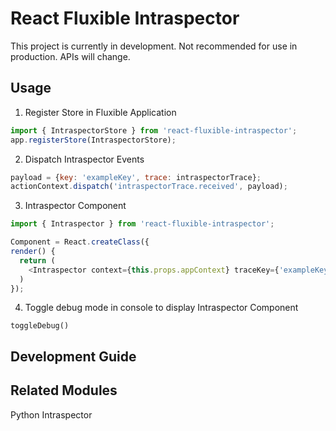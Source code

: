 # React Fluxible Intraspector
This project is currently in development. Not recommended for use in production. APIs will change.

## Usage
1) Register Store in Fluxible Application

```javascript
import { IntraspectorStore } from 'react-fluxible-intraspector';
app.registerStore(IntraspectorStore);
```

2) Dispatch Intraspector Events
```javascript
payload = {key: 'exampleKey', trace: intraspectorTrace};
actionContext.dispatch('intraspectorTrace.received', payload);
```

3) Intraspector Component

```javascript
import { Intraspector } from 'react-fluxible-intraspector';

Component = React.createClass({
render() {
  return (
    <Intraspector context={this.props.appContext} traceKey={'exampleKey'} />
  )
});
```

4) Toggle debug mode in console to display Intraspector Component
```
toggleDebug()
```

## Development Guide

## Related Modules
Python Intraspector
